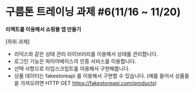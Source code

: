 # 구름톤 트레이닝 과제 #6(11/16 ~ 11/20)

**리액트를 이용해서 쇼핑몰 앱 만들기**

[하위 과제]

-   리덕스와 같은 상태 관리 라이브러리를 이용해서 상태를 관리합니다.
-   로그인 기능은 파이어베이스의 인증 서비스를 이용합니다.
-   선택 사항으로 타입스크립트를 이용해서 구현해봅니다.
-   상품 데이터는 fakestoreapi 를 이용해서 구현할 수 있습니다. (예를 들어서 상품들을 가져오려면 HTTP GET https://fakestoreapi.com/products)
